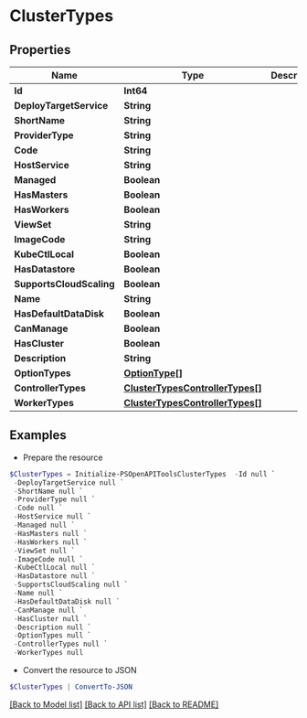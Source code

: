 # ClusterTypes
## Properties

Name | Type | Description | Notes
------------ | ------------- | ------------- | -------------
**Id** | **Int64** |  | [optional] 
**DeployTargetService** | **String** |  | [optional] 
**ShortName** | **String** |  | [optional] 
**ProviderType** | **String** |  | [optional] 
**Code** | **String** |  | [optional] 
**HostService** | **String** |  | [optional] 
**Managed** | **Boolean** |  | [optional] 
**HasMasters** | **Boolean** |  | [optional] 
**HasWorkers** | **Boolean** |  | [optional] 
**ViewSet** | **String** |  | [optional] 
**ImageCode** | **String** |  | [optional] 
**KubeCtlLocal** | **Boolean** |  | [optional] 
**HasDatastore** | **Boolean** |  | [optional] 
**SupportsCloudScaling** | **Boolean** |  | [optional] 
**Name** | **String** |  | [optional] 
**HasDefaultDataDisk** | **Boolean** |  | [optional] 
**CanManage** | **Boolean** |  | [optional] 
**HasCluster** | **Boolean** |  | [optional] 
**Description** | **String** |  | [optional] 
**OptionTypes** | [**OptionType[]**](OptionType.md) |  | [optional] 
**ControllerTypes** | [**ClusterTypesControllerTypes[]**](ClusterTypesControllerTypes.md) |  | [optional] 
**WorkerTypes** | [**ClusterTypesControllerTypes[]**](ClusterTypesControllerTypes.md) |  | [optional] 

## Examples

- Prepare the resource
```powershell
$ClusterTypes = Initialize-PSOpenAPIToolsClusterTypes  -Id null `
 -DeployTargetService null `
 -ShortName null `
 -ProviderType null `
 -Code null `
 -HostService null `
 -Managed null `
 -HasMasters null `
 -HasWorkers null `
 -ViewSet null `
 -ImageCode null `
 -KubeCtlLocal null `
 -HasDatastore null `
 -SupportsCloudScaling null `
 -Name null `
 -HasDefaultDataDisk null `
 -CanManage null `
 -HasCluster null `
 -Description null `
 -OptionTypes null `
 -ControllerTypes null `
 -WorkerTypes null
```

- Convert the resource to JSON
```powershell
$ClusterTypes | ConvertTo-JSON
```

[[Back to Model list]](../README.md#documentation-for-models) [[Back to API list]](../README.md#documentation-for-api-endpoints) [[Back to README]](../README.md)

